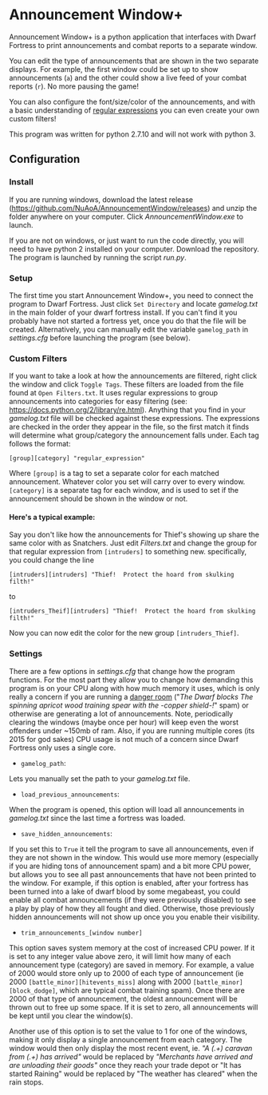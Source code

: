 # Announcement Window+

Announcement Window+ is a python application that interfaces with Dwarf Fortress to print announcements and combat reports to a separate window.

You can edit the type of announcements that are shown in the two separate displays. For example, the first window could be set up to show announcements (```a```) and the other could show a live feed of your combat reports (```r```). No more pausing the game! 

You can also configure the font/size/color of the announcements, and with a basic understanding of [regular expressions](https://docs.python.org/2/library/re.html) you can even create your own custom filters!

This program was written for python 2.7.10 and will not work with python 3. 

## Configuration

### **Install**

If you are running windows, download the latest release (https://github.com/NuAoA/AnnouncementWindow/releases) and unzip the folder anywhere on your computer. Click *AnnouncementWindow.exe* to launch.

If you are not on windows, or just want to run the code directly, you will need to have python 2 installed on your computer. Download the repository. The program is launched by running the script *run.py*.

### **Setup**

The first time you start Announcement Window+, you need to connect the program to Dwarf Fortress. Just click ```Set Directory``` and locate *gamelog.txt* in the main folder of your dwarf fortress install. If you can't find it you probably have not started a fortress yet, once you do that the file will be created. Alternatively, you can manually edit the variable ```gamelog_path``` in *settings.cfg* before launching the program (see below).

### **Custom Filters**

If you want to take a look at how the announcements are filtered, right click the window and click ```Toggle Tags```. These filters are loaded from the file found at ```Open Filters.txt```. It uses regular expressions to group announcements into categories for easy filtering (see: https://docs.python.org/2/library/re.html). Anything that you find in your *gamelog.txt* file will be checked against these expressions. The expressions are checked in the order they appear in the file, so the first match it finds will determine what group/category the announcement falls under.
Each tag follows the format:

	[group][category] "regular_expression"
    
Where ```[group]``` is a tag to set a separate color for each matched announcement. Whatever color you set will carry over to every window. ```[category]``` is a separate tag for each window, and is used to set if the announcement should be shown in the window or not.


#### Here's a typical example:

Say you don't like how the announcements for Thief's showing up share the same color with as Snatchers. Just edit *Filters.txt* and change the group for that regular expression from ```[intruders]``` to something new.
specifically, you could change the line

	[intruders][intruders] "Thief!  Protect the hoard from skulking filth!"

to 

	[intruders_Theif][intruders] "Thief!  Protect the hoard from skulking filth!"

Now you can now edit the color for the new group ```[intruders_Thief]```.

### **Settings**

There are a few options in *settings.cfg* that change how the program functions. For the most part they allow you to change how demanding this program is on your CPU along with how much memory it uses, which is only really a concern if you are running a [danger room](http://dwarffortresswiki.org/index.php/DF2014:Danger_room) ("*The Dwarf blocks The spinning *apricot wood training spear* with the -copper shield-!*" spam) or otherwise are generating a lot of announcements. Note, periodically clearing the windows (maybe once per hour) will keep even the worst offenders under ~150mb of ram. Also, if you are running multiple cores (its 2015 for god sakes) CPU usage is not much of a concern since Dwarf Fortress only uses a single core. 

* ```gamelog_path```: 

Lets you manually set the path to your *gamelog.txt* file.

* ```load_previous_announcements```:

When the program is opened, this option will load all announcements in *gamelog.txt* since the last time a fortress was loaded.

* ```save_hidden_announcements```: 

If you set this to ```True``` it tell the program to save all announcements, even if they are not shown in the window. This would use more memory (especially if you are hiding tons of announcement spam) and a bit more CPU power, but allows you to see all past announcements that have not been printed to the window. For example, if this option is enabled, after your fortress has been turned into a lake of dwarf blood by some megabeast, you could enable all combat announcements (if they were previously disabled) to see a play by play of how they all fought and died. Otherwise, those previously hidden announcements will not show up once you you enable their visibility.

* ```trim_announcements_[window number]``` 

This option saves system memory at the cost of increased CPU power. If it is set to any integer value above zero, it will limit how many of each announcement type (category) are saved in memory. For example, a value of 2000 would store only up to 2000 of each type of announcement (ie 2000 ```[battle_minor][hitevents_miss]``` along with 2000 ```[battle_minor][block_dodge]```, which are typical combat training spam). Once there are 2000 of that type of announcement, the oldest announcement will be thrown out to free up some space. If it is set to zero, all announcements will be kept until you clear the window(s).

Another use of this option is to set the value to 1 for one of the windows, making it only display a single announcement from each category. The window would then only display the most recent event, ie. *"A (.+) caravan from (.+) has arrived"* would be replaced by *"Merchants have arrived and are unloading their goods"* once they reach your trade depot or "It has started Raining" would be replaced by "The weather has cleared" when the rain stops.   